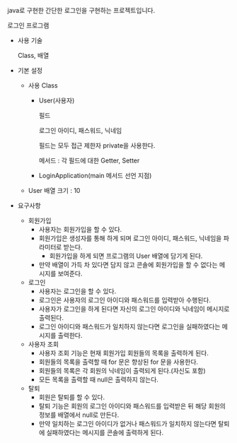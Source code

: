 java로 구현한 간단한 로그인을 구현하는 프로젝트입니다.

로그인 프로그램

- 사용 기술
    
    Class, 배열
    
- 기본 설정
    - 사용 Class
        - User(사용자)
            
            필드
            
            로그인 아이디, 패스워드, 닉네임
            
            필드는 모두 접근 제한자 private을 사용한다.
            
            메서드 : 각 필드에 대한 Getter, Setter
            
        
        - LoginApplication(main 메서드 선언 지점)
        
    - User 배열 크기 : 10

- 요구사항
    - 회원가입
        - 사용자는 회원가입을 할 수 있다.
        - 회원가입은 생성자를 통해 하게 되며 로그인 아이디, 패스워드, 닉네임을 파라미터로 받는다.
            - 회원가입을 하게 되면 프로그램의 User 배열에 담기게 된다.
        - 만약 배열이 가득 차 있다면 담지 않고 콘솔에 회원가입을 할 수 없다는 메시지를 보여준다.
    - 로그인
        - 사용자는 로그인을 할 수 있다.
        - 로그인은 사용자의 로그인 아이디와 패스워드를 입력받아 수행된다.
        - 사용자가 로그인을 하게 된다면 자신의 로그인 아이디와 닉네임이 메시지로 출력된다.
        - 로그인 아이디와 패스워드가 일치하지 않는다면 로그인을 실패하였다는 메시지를 출력한다.
    - 사용자 조회
        - 사용자 조회 기능은 현재 회원가입 회원들의 목록을 출력하게 된다.
        - 회원들의 목록을 출력할 때 for 문은 향상된 for 문을 사용한다.
        - 회원들의 목록은 각 회원의 닉네임이 출력되게 된다.(자신도 포함)
        - 모든 목록을 출력할 때 null은 출력하지 않는다.
    - 탈퇴
        - 회원은 탈퇴를 할 수 있다.
        - 탈퇴 기능은 회원의 로그인 아이디와 패스워드를 입력받은 뒤 해당 회원의 정보를 배열에서 null로 만든다.
        - 만약 일치하는 로그인 아이디가 없거나 패스워드가 일치하지 않는다면 탈퇴에 실패하였다는 메시지를 콘솔에 출력하게 된다.